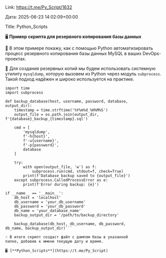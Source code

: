 Link: https://t.me/Py_Script/1632

Дата: 2025-06-23 14:02:09+00:00

Title: Python_Scripts

🖥 **Пример скрипта для резервного копирования базы данных**

💬 В этом примере покажу, как с помощью Python
автоматизировать процесс резервного копирования базы данных
MySQL в ваших DevOps-проектах.

📌 Для создания резервных копий мы будем использовать
системную утилиту `mysqldump`, которую вызовем из Python
через модуль `subprocess`. Такой подход надёжен и широко
используется на практике.

```import os
import time
import subprocess

def backup_database(host, username, password, database,
output_dir):
    timestamp = time.strftime('%Y%m%d_%H%M%S')
    output_file = os.path.join(output_dir,
f'{database}_backup_{timestamp}.sql')

    cmd = [
        'mysqldump',
        f'-h{host}',
        f'-u{username}',
        f'-p{password}',
        database
    ]

    try:
        with open(output_file, 'w') as f:
            subprocess.run(cmd, stdout=f, check=True)
        print(f'Database backup saved to {output_file}')
    except subprocess.CalledProcessError as e:
        print(f'Error during backup: {e}')

if __name__ == '__main__':
    db_host = 'localhost'
    db_username = 'your_db_username'
    db_password = 'your_db_password'
    db_name = 'your_database_name'
    backup_output_dir = '/path/to/backup_directory'

    backup_database(db_host, db_username, db_password,
db_name, backup_output_dir)```

☝️ В итоге скрипт создаст файл с дампом базы в указанной
папке, добавив к имени текущую дату и время.

🖥 [**Python_Scripts**](https://t.me/Py_Script)

